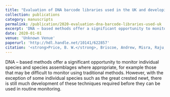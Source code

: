```yaml
---
title: "Evaluation of DNA barcode libraries used in the UK and developing an action plan to fill priority gaps."
collection: publications
category: manuscripts
permalink: /publication/2020-evaluation-dna-barcode-libraries-used-uk
excerpt: 'DNA – based methods offer a significant opportunity to monitor individual species and species assemblages where appropriate, for example those that may be difficult to monitor using traditional met...'
date: 2020-01-01
venue: 'Unknown Venue'
paperurl: 'http://hdl.handle.net/10141/622857'
citation: '<strong>Price, B. W.</strong>, Briscoe, Andrew, Misra, Raju, Broad, Gavin R. (2020). &quot;Evaluation of DNA barcode libraries used in the UK and developing an action plan to fill priority gaps..&quot; <i>Unknown Venue</i>: 51.'
---
```


DNA – based methods offer a significant opportunity to monitor individual species and species assemblages where appropriate, for example those that may be difficult to monitor using traditional methods.  However, with the exception of some individual species such as the great crested newt, there is still much development of these techniques required before they can be used in routine monitoring.
